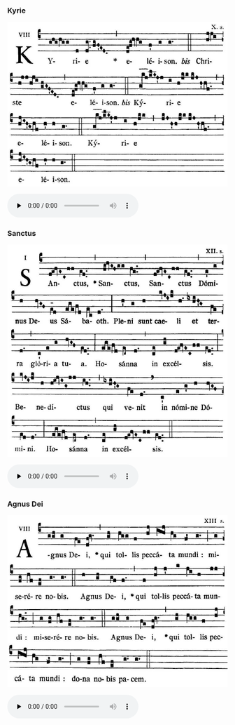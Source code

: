 ### Kyrie

![](images/mass-xiv-kyrie.jpg)

<audio src="https://storage.googleapis.com/kyriale/djc_14_kyrie_mp3_1.mp3" preload="none" controls="controls"></audio>

### Sanctus

![](images/mass-xiv-sanctus.jpg)

<audio src="https://storage.googleapis.com/kyriale/djc_14_sanctus_mp3_1.mp3" preload="none" controls="controls"></audio>

### Agnus Dei

![](images/mass-xiv-agnus.jpg)

<audio src="https://storage.googleapis.com/kyriale/djc_14_agnus_mp3_1.mp3" preload="none" controls="controls"></audio>
